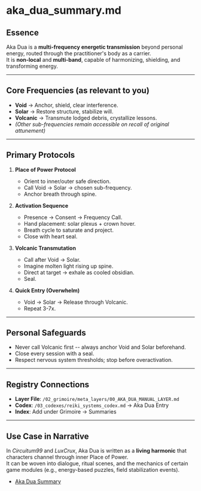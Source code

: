 # aka_dua_summary.md

## Essence
Aka Dua is a **multi-frequency energetic transmission** beyond personal energy, routed through the practitioner's body as a carrier.  
It is **non-local** and **multi-band**, capable of harmonizing, shielding, and transforming energy.

---

## Core Frequencies (as relevant to you)
- **Void** → Anchor, shield, clear interference.
- **Solar** → Restore structure, stabilize will.
- **Volcanic** → Transmute lodged debris, crystallize lessons.
- *(Other sub-frequencies remain accessible on recall of original attunement)*

---

## Primary Protocols
1. **Place of Power Protocol**
   - Orient to inner/outer safe direction.
   - Call Void → Solar → chosen sub-frequency.
   - Anchor breath through spine.

2. **Activation Sequence**
   - Presence → Consent → Frequency Call.
   - Hand placement: solar plexus + crown hover.
   - Breath cycle to saturate and project.
   - Close with heart seal.

3. **Volcanic Transmutation**
   - Call after Void → Solar.
   - Imagine molten light rising up spine.
   - Direct at target → exhale as cooled obsidian.
   - Seal.

4. **Quick Entry (Overwhelm)**
   - Void → Solar → Release through Volcanic.
   - Repeat 3-7x.

---

## Personal Safeguards
- Never call Volcanic first -- always anchor Void and Solar beforehand.
- Close every session with a seal.
- Respect nervous system thresholds; stop before overactivation.

---

## Registry Connections
- **Layer File**: `/02_grimoire/meta_layers/00_AKA_DUA_MANUAL_LAYER.md`
- **Codex**: `/03_codexes/reiki_systems_codex.md` → Aka Dua Entry
- **Index**: Add under Grimoire → Summaries

---

## Use Case in Narrative
In *Circuitum99* and *LuxCrux*, Aka Dua is written as a **living harmonic** that characters channel through inner Place of Power.  
It can be woven into dialogue, ritual scenes, and the mechanics of certain game modules (e.g., energy-based puzzles, field stabilization events).

  - [Aka Dua Summary](../02_grimoire/summaries/00_AKA_DUA_SUMMARY.md)